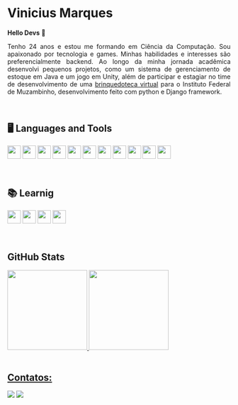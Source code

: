 <h1 align="left">Vinicius Marques</h1>

 **Hello Devs** 👋

<p align="justify">Tenho 24 anos e estou me formando em Ciência da Computação. Sou apaixonado por tecnologia e games. Minhas habilidades e interesses são preferencialmente backend. Ao longo da minha jornada acadêmica desenvolvi pequenos projetos, como um sistema de gerenciamento de estoque em Java e um jogo em Unity, além de participar e estagiar no time de desenvolvimento de uma <a href="https://brinquedoteca.muz.ifsuldeminas.edu.br/" target="_blank">brinquedoteca virtual</a> para o Instituto Federal de Muzambinho, desenvolvimento feito com python e Django framework.</p>

</br>

## **🖥️ Languages and Tools**
<code><img width="30px" src="https://cdn.jsdelivr.net/gh/devicons/devicon/icons/java/java-original.svg" /></code>
<code><img width="30px" src="https://cdn.jsdelivr.net/gh/devicons/devicon/icons/python/python-original.svg" /></code>
<code><img width="30px" src="https://cdn.jsdelivr.net/gh/devicons/devicon/icons/javascript/javascript-original.svg" /></code>
<code><img width="30px" src="https://cdn.jsdelivr.net/gh/devicons/devicon/icons/spring/spring-original.svg" /></code>
<code><img width="30px" src="https://cdn.jsdelivr.net/gh/devicons/devicon/icons/django/django-plain.svg" /></code>
<code><img width="30px" src="https://cdn.jsdelivr.net/gh/devicons/devicon/icons/git/git-original.svg" /></code>
<code><img width="30px" src="https://cdn.jsdelivr.net/gh/devicons/devicon/icons/mysql/mysql-original.svg" /></code>
<code><img width="30px" src="https://cdn.jsdelivr.net/gh/devicons/devicon/icons/html5/html5-original.svg" /></code>
<code><img width="30px" src="https://cdn.jsdelivr.net/gh/devicons/devicon/icons/css3/css3-original.svg" /></code>
<code><img width="30px" src="https://cdn.jsdelivr.net/gh/devicons/devicon/icons/bootstrap/bootstrap-original.svg" /></code>
<code><img width="30px" src="https://cdn.jsdelivr.net/gh/devicons/devicon/icons/unity/unity-original.svg" /></code>

</br>

## **📚 Learnig**
<code><img width="30px" src="https://cdn.jsdelivr.net/gh/devicons/devicon/icons/flutter/flutter-original.svg" /></code>
<code><img width="30px" src="https://cdn.jsdelivr.net/gh/devicons/devicon/icons/dart/dart-original.svg" /></code>
<code><img width="30px" src="https://cdn.jsdelivr.net/gh/devicons/devicon/icons/react/react-original.svg" /></code>
<code><img width="30px" src="https://cdn.jsdelivr.net/gh/devicons/devicon/icons/typescript/typescript-original.svg" /></code>

</br>

## **GitHub Stats**
<div>
<a href="https://github.com/vmarques0">
<img height="180em" src="https://github-readme-stats.vercel.app/api/top-langs/?username=vmarques0&layout=compact&langs_count=7&theme=dracula"/>
<img height="180em" src="https://github-readme-stats.vercel.app/api?username=vmarques0&show_icons=true&theme=dracula&include_all_commits=true&count_private=true"/>
</div>

</br>

## Contatos:
<div>
<a href="https://instagram.com/vmarques0" target="_blank"><img src="https://img.shields.io/badge/-Instagram-%23E4405F?style=for-the-badge&logo=instagram&logoColor=white" target="_blank"></a>
<a href="https://www.linkedin.com/in/vinicius-marques-220051186/" target="_blank"><img src="https://img.shields.io/badge/-LinkedIn-%230077B5?style=for-the-badge&logo=linkedin&logoColor=white" target="_blank"></a>   
</div>

